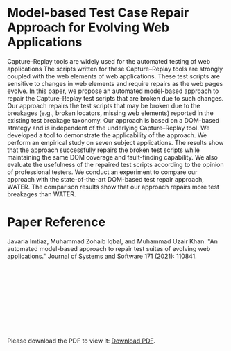 # Model-based Test Case Repair Approach for Evolving Web Applications

Capture–Replay tools are widely used for the automated testing of web applications The scripts written
for these Capture–Replay tools are strongly coupled with the web elements of web applications.
These test scripts are sensitive to changes in web elements and require repairs as the web pages
evolve. In this paper, we propose an automated model-based approach to repair the Capture–Replay
test scripts that are broken due to such changes. Our approach repairs the test scripts that may be
broken due to the breakages (e.g., broken locators, missing web elements) reported in the existing
test breakage taxonomy. Our approach is based on a DOM-based strategy and is independent of the
underlying Capture–Replay tool. We developed a tool to demonstrate the applicability of the approach.
We perform an empirical study on seven subject applications. The results show that the approach
successfully repairs the broken test scripts while maintaining the same DOM coverage and fault-finding
capability. We also evaluate the usefulness of the repaired test scripts according to the opinion of
professional testers. We conduct an experiment to compare our approach with the state-of-the-art
DOM-based test repair approach, WATER. The comparison results show that our approach repairs more
test breakages than WATER.

# Paper Reference
Javaria Imtiaz, Muhammad Zohaib Iqbal, and Muhammad Uzair Khan. "An automated model-based approach to repair test suites of evolving web applications." Journal of Systems and Software 171 (2021): 110841.





<object data="http://yoursite.com/the.pdf" type="application/pdf" width="750px" height="750px">
    <embed src="http://yoursite.com/the.pdf" type="application/pdf">
        <p> Please download the PDF to view it: <a href="https://github.com/javariaimtiaz12/Model-basedWebTestRepairTool/blob/master/JSS_TestingMethodogyforEvolvingWebApplication.pdf">Download PDF</a>.</p>
    </embed>
</object>
